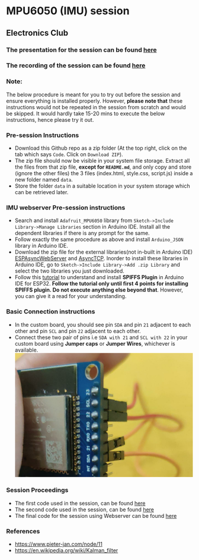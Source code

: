 # MPU6050 (IMU) session
## Electronics Club

### The presentation for the session can be found [here](https://docs.google.com/presentation/d/1OxjfJOWsnVvho-z-g3KpiE1wd0RCyOg-d9AANwInq7M/edit?usp=sharing)
### The recording of the session can be found [here](https://drive.google.com/file/d/1VZ5NJOwbf5NeRAGwKsL-XeVbrchpwH1E/view?usp=sharing)

### **Note**: 
The below procedure is meant for you to try out before the session and ensure everything is installed properly. However, **please note that** these instructions would not be repeated in the session from scratch and would be skipped. It would hardly take 15-20 mins to execute the below instructions, hence please try it out.

### Pre-session Instructions
* Download this Github repo as a zip folder (At the top right, click on the tab which says `Code`. Click on `Download ZIP`).
* The zip file should now be visible in your system file storage. Extract all the files from that zip file, **except for `README.md`**, and only copy and store (ignore the other files) the 3 files (index.html, style.css, script.js) inside a new folder named `data`.
* Store the folder `data` in a suitable location in your system storage which can be retrieved later.

### IMU webserver Pre-session instructions
* Search and install `Adafruit_MPU6050` library from `Sketch->Include Library->Manage Libraries` section in Arduino IDE. Install all the dependent libraries if there is any prompt for the same.
* Follow exactly the same procedure as above and install `Arduino_JSON` library in Arduino IDE.
* Download the zip file for the external libraries(not in-built in Arduino IDE) [ESPAsyncWebServer](https://github.com/me-no-dev/ESPAsyncWebServer/archive/master.zip) and [AsyncTCP](https://github.com/me-no-dev/AsyncTCP/archive/master.zip). Inorder to install these libraries in Arduino IDE, go to `Sketch->Include Library->Add .zip Library` and select the two libraries you just downloaded.
* Follow this [tutorial](https://randomnerdtutorials.com/install-esp32-filesystem-uploader-arduino-ide/) to understand and install **SPIFFS Plugin** in Arduino IDE for ESP32. **Follow the tutorial only until first 4 points for installing SPIFFS plugin. Do not execute anything else beyond that**. However, you can give it a read for your understanding.

### Basic Connection instructions
* In the custom board, you should see pin `SDA` and pin `21` adjacent to each other and pin `SCL` and pin `22` adjacent to each other.
* Connect these two pair of pins i.e `SDA with 21` and `SCL with 22` in your custom board using **Jumper caps** or **Jumper Wires**, whichever is available.
![diagram](https://github.com/Sarthak-22/MPU6050-IMU-session/blob/main/connection.jpeg)

### Session Proceedings
* The first code used in the session, can be found [here](https://github.com/Sarthak-22/MPU6050-IMU-session/blob/main/MPU6050_basics.ino)
* The second code used in the session, can be found [here](https://github.com/Sarthak-22/MPU6050-IMU-session/blob/main/Adafruit_IMU.ino)
* The final code for the session using Webserver can be found [here](https://github.com/Sarthak-22/MPU6050-IMU-session/blob/main/MPU6050_webserver.ino)

### References
* https://www.pieter-jan.com/node/11
* https://en.wikipedia.org/wiki/Kalman_filter


